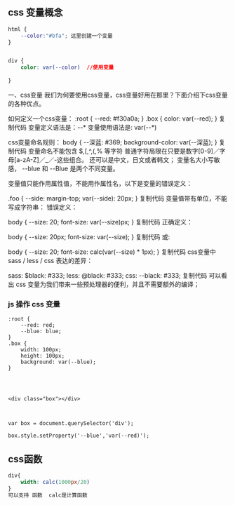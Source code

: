 ##  css 变量概念

```css
html {
    --color:"#bfa"; 这里创建一个变量
}


div {
    color: var(--color)  //使用变量 
        
}
```
一、css变量
我们为何要使用css变量，css变量好用在那里？下面介绍下css变量的各种优点。

如何定义一个css变量：
:root {
    --red: #f30a0a;
}
.box {
    color: var(--red);
}
复制代码
变量定义语法是：--*
变量使用语法是: var(--*)

css变量命名规则：
body {
    --深蓝: #369;
    background-color: var(--深蓝);
}
复制代码
变量命名不能包含 $,[,^,(,% 等字符 普通字符局限在只要是数字[0-9]／字母[a-zA-Z]／_／-这些组合。 还可以是中文，日文或者韩文； 变量名大小写敏感， --blue 和 --Blue 是两个不同变量。

变量值只能作用属性值，不能用作属性名，以下是变量的错误定义：

.foo {
    --side: margin-top;
    var(--side): 20px;
}
复制代码
变量值带有单位，不能写成字符串： 错误定义：

body {
    --size: 20;
    font-size: var(--size)px;
}
复制代码
正确定义：

body {
    --size: 20px;
    font-size: var(--size);
}
复制代码
或:

body {
    --size: 20;
    font-size: calc(var(--size) * 1px);
}
复制代码
css变量中 sass / less / css 表达的差异：

sass:  $black: #333;
less:  @black: #333;
css:   --black: #333;
复制代码
可以看出 css 变量为我们带来一些预处理器的便利，并且不需要额外的编译；



### js 操作 css 变量

```
:root {
    --red: red;
    --blue: blue;
}
.box {
    width: 100px;
    height: 100px;
    background: var(--blue);
}




<div class="box"></div>



var box = document.querySelector('div');

box.style.setProperty('--blue','var(--red)');
```

## css函数

```css
div{
    width: calc(1000px/20) 
}
可以支持 函数  calc是计算函数
```

